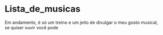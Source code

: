 # Lista_de_musicas
Em andamento, é só um treino e um jeito de divulgar o meu gosto musical, se quiser ouvir você pode
